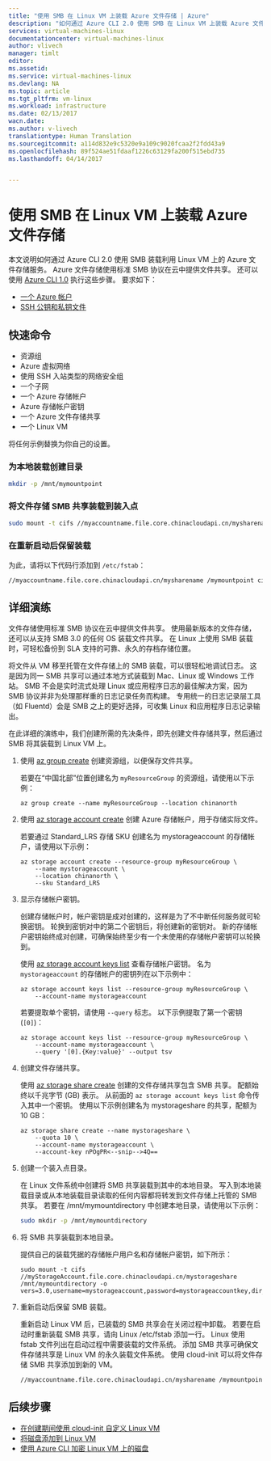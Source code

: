 ```yaml
---
title: "使用 SMB 在 Linux VM 上装载 Azure 文件存储 | Azure"
description: "如何通过 Azure CLI 2.0 使用 SMB 在 Linux VM 上装载 Azure 文件存储"
services: virtual-machines-linux
documentationcenter: virtual-machines-linux
author: vlivech
manager: timlt
editor: 
ms.assetid: 
ms.service: virtual-machines-linux
ms.devlang: NA
ms.topic: article
ms.tgt_pltfrm: vm-linux
ms.workload: infrastructure
ms.date: 02/13/2017
wacn.date: 
ms.author: v-livech
translationtype: Human Translation
ms.sourcegitcommit: a114d832e9c5320e9a109c9020fcaa2f2fdd43a9
ms.openlocfilehash: 89f524ae51fdaaf1226c63129fa200f515ebd735
ms.lasthandoff: 04/14/2017


---
```


# <a name="mount-azure-file-storage-on-linux-vms-using-smb"></a>使用 SMB 在 Linux VM 上装载 Azure 文件存储

本文说明如何通过 Azure CLI 2.0 使用 SMB 装载利用 Linux VM 上的 Azure 文件存储服务。 Azure 文件存储使用标准 SMB 协议在云中提供文件共享。 还可以使用 [Azure CLI 1.0](mount-azure-file-storage-on-linux-using-smb-nodejs.md?toc=%2fazure%2fvirtual-machines%2flinux%2ftoc.json) 执行这些步骤。 要求如下：

- [一个 Azure 帐户](https://www.azure.cn/pricing/1rmb-trial/)
- [SSH 公钥和私钥文件](mac-create-ssh-keys.md)

## <a name="quick-commands"></a>快速命令

* 资源组
* Azure 虚拟网络
* 使用 SSH 入站类型的网络安全组
* 一个子网
* 一个 Azure 存储帐户
* Azure 存储帐户密钥
* 一个 Azure 文件存储共享
* 一个 Linux VM

将任何示例替换为你自己的设置。

### <a name="create-a-directory-for-the-local-mount"></a>为本地装载创建目录

```bash
mkdir -p /mnt/mymountpoint
```

### <a name="mount-the-file-storage-smb-share-to-the-mount-point"></a>将文件存储 SMB 共享装载到装入点

```bash
sudo mount -t cifs //myaccountname.file.core.chinacloudapi.cn/mysharename /mymountpoint -o vers=3.0,username=myaccountname,password=StorageAccountKeyEndingIn==,dir_mode=0777,file_mode=0777
```

### <a name="persist-the-mount-after-a-reboot"></a>在重新启动后保留装载
为此，请将以下代码行添加到 `/etc/fstab`：

```bash
//myaccountname.file.core.chinacloudapi.cn/mysharename /mymountpoint cifs vers=3.0,username=myaccountname,password=StorageAccountKeyEndingIn==,dir_mode=0777,file_mode=0777
```

## <a name="detailed-walkthrough"></a>详细演练

文件存储使用标准 SMB 协议在云中提供文件共享。 使用最新版本的文件存储，还可以从支持 SMB 3.0 的任何 OS 装载文件共享。 在 Linux 上使用 SMB 装载时，可轻松备份到 SLA 支持的可靠、永久的存档存储位置。

将文件从 VM 移至托管在文件存储上的 SMB 装载，可以很轻松地调试日志。 这是因为同一 SMB 共享可以通过本地方式装载到 Mac、Linux 或 Windows 工作站。 SMB 不会是实时流式处理 Linux 或应用程序日志的最佳解决方案，因为 SMB 协议并非为处理那样重的日志记录任务而构建。 专用统一的日志记录层工具（如 Fluentd）会是 SMB 之上的更好选择，可收集 Linux 和应用程序日志记录输出。

在此详细的演练中，我们创建所需的先决条件，即先创建文件存储共享，然后通过 SMB 将其装载到 Linux VM 上。

1. 使用 [az group create](https://docs.microsoft.com/cli/azure/group#create) 创建资源组，以便保存文件共享。

    若要在“中国北部”位置创建名为 `myResourceGroup` 的资源组，请使用以下示例：

    ```azurecli
    az group create --name myResourceGroup --location chinanorth
    ```

2. 使用 [az storage account create](https://docs.microsoft.com/cli/azure/storage/account#create) 创建 Azure 存储帐户，用于存储实际文件。

    若要通过 Standard_LRS 存储 SKU 创建名为 mystorageaccount 的存储帐户，请使用以下示例：

    ```azurecli
    az storage account create --resource-group myResourceGroup \
        --name mystorageaccount \
        --location chinanorth \
        --sku Standard_LRS
    ```

3. 显示存储帐户密钥。

    创建存储帐户时，帐户密钥是成对创建的，这样是为了不中断任何服务就可轮换密钥。 轮换到密钥对中的第二个密钥后，将创建新的密钥对。 新的存储帐户密钥始终成对创建，可确保始终至少有一个未使用的存储帐户密钥可以轮换到。

    使用 [az storage account keys list](https://docs.microsoft.com/cli/azure/storage/account/keys#list) 查看存储帐户密钥。 名为 `mystorageaccount` 的存储帐户的密钥列在以下示例中：

    ```azurecli
    az storage account keys list --resource-group myResourceGroup \
        --account-name mystorageaccount
    ```

    若要提取单个密钥，请使用 `--query` 标志。 以下示例提取了第一个密钥 (`[0]`)：

    ```azurecli
    az storage account keys list --resource-group myResourceGroup \
        --account-name mystorageaccount \
        --query '[0].{Key:value}' --output tsv
    ```

4. 创建文件存储共享。

    使用 [az storage share create](https://docs.microsoft.com/cli/azure/storage/share#create) 创建的文件存储共享包含 SMB 共享。 配额始终以千兆字节 (GB) 表示。 从前面的 `az storage account keys list` 命令传入其中一个密钥。 使用以下示例创建名为 mystorageshare 的共享，配额为 10 GB：

    ```azurecli
    az storage share create --name mystorageshare \
        --quota 10 \
        --account-name mystorageaccount \
        --account-key nPOgPR<--snip-->4Q==
    ```

5. 创建一个装入点目录。

    在 Linux 文件系统中创建将 SMB 共享装载到其中的本地目录。 写入到本地装载目录或从本地装载目录读取的任何内容都将转发到文件存储上托管的 SMB 共享。 若要在 /mnt/mymountdirectory 中创建本地目录，请使用以下示例：

    ```bash
    sudo mkdir -p /mnt/mymountdirectory
    ```

6. 将 SMB 共享装载到本地目录。

    提供自己的装载凭据的存储帐户用户名和存储帐户密钥，如下所示：

    ```azurecli
    sudo mount -t cifs //myStorageAccount.file.core.chinacloudapi.cn/mystorageshare /mnt/mymountdirectory -o vers=3.0,username=mystorageaccount,password=mystorageaccountkey,dir_mode=0777,file_mode=0777
    ```

7. 重新启动后保留 SMB 装载。

    重新启动 Linux VM 后，已装载的 SMB 共享会在关闭过程中卸载。 若要在启动时重新装载 SMB 共享，请向 Linux /etc/fstab 添加一行。 Linux 使用 fstab 文件列出在启动过程中需要装载的文件系统。 添加 SMB 共享可确保文件存储共享是 Linux VM 的永久装载文件系统。 使用 cloud-init 可以将文件存储 SMB 共享添加到新的 VM。

    ```bash
    //myaccountname.file.core.chinacloudapi.cn/mysharename /mymountpoint cifs vers=3.0,username=myaccountname,password=StorageAccountKeyEndingIn==,dir_mode=0777,file_mode=0777
    ```

## <a name="next-steps"></a>后续步骤

- [在创建期间使用 cloud-init 自定义 Linux VM](using-cloud-init.md?toc=%2fazure%2fvirtual-machines%2flinux%2ftoc.json)
- [将磁盘添加到 Linux VM](add-disk.md?toc=%2fazure%2fvirtual-machines%2flinux%2ftoc.json)
- [使用 Azure CLI 加密 Linux VM 上的磁盘](encrypt-disks.md?toc=%2fazure%2fvirtual-machines%2flinux%2ftoc.json)

